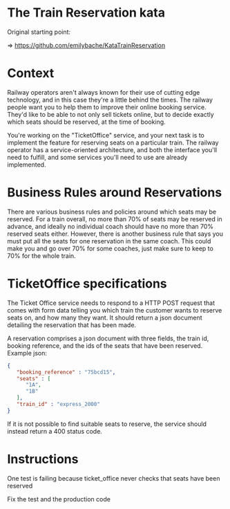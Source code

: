 # The Train Reservation kata

Original starting point:

=> https://github.com/emilybache/KataTrainReservation

# Context

Railway operators aren't always known for their use of cutting edge
technology, and in this case they're a little behind the times. The
railway people want you to help them to improve their online booking
service. They'd like to be able to not only sell tickets online, but to
decide exactly which seats should be reserved, at the time of booking.

You're working on the "TicketOffice" service, and your next task is to
implement the feature for reserving seats on a particular train. The
railway operator has a service-oriented architecture, and both the
interface you'll need to fulfill, and some services you'll need to use
are already implemented.

# Business Rules around Reservations

There are various business rules and policies around which seats may be
reserved. For a train overall, no more than 70% of seats may be reserved
in advance, and ideally no individual coach should have no more than 70%
reserved seats either. However, there is another business rule that says
you must put all the seats for one reservation in the same coach. This
could make you and go over 70% for some coaches, just make sure to keep
to 70% for the whole train.

# TicketOffice specifications

The Ticket Office service needs to respond to a HTTP POST request that
comes with form data telling you which train the customer wants to
reserve seats on, and how many they want. It should return a json
document detailing the reservation that has been made.

A reservation comprises a json document with three fields, the train id,
booking reference, and the ids of the seats that have been reserved.
Example json:

```json
{
   "booking_reference" : "75bcd15",
   "seats" : [
      "1A",
      "1B"
   ],
   "train_id" : "express_2000"
}
```

If it is not possible to find suitable seats to reserve, the service
should instead return a 400 status code.

# Instructions

One test is failing because ticket_office never checks that seats have been reserved

Fix the test and the production code
